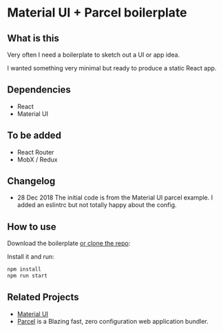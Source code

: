 # Material UI + Parcel boilerplate

## What is this

Very often I need a boilerplate to sketch out a UI or app idea.

I wanted something very minimal but ready to produce a static React app.

## Dependencies

- React
- Material UI

## To be added

- React Router
- MobX / Redux

## Changelog

- 28 Dec 2018
  The initial code is from the Material UI parcel example.
  I added an eslintrc but not totally happy about the config.


## How to use

Download the boilerplate [or clone the repo](https://github.com/fibasile/materialui-parcel-boilerplate):

Install it and run:

```sh
npm install
npm run start
```

## Related Projects

- [Material UI](https://github.com/mui-org/material-ui)
- [Parcel](https://github.com/parcel-bundler/parcel) is a Blazing fast, zero configuration web application bundler.
